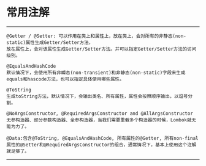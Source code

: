 # 常用注解

---
    @Getter / @Setter: 可以作用在类上和属性上，放在类上，会对所有的非静态(non-static)属性生成Getter/Setter方法，
    放在属性上，会对该属性生成Getter/Setter方法。并可以指定Getter/Setter方法的访问级别。
    
    @EqualsAndHashCode
    默认情况下，会使用所有非瞬态(non-transient)和非静态(non-static)字段来生成equals和hascode方法，也可以指定具体使用哪些属性。
    
    @ToString
    生成toString方法，默认情况下，会输出类名、所有属性，属性会按照顺序输出，以逗号分割。
    
    @NoArgsConstructor, @RequiredArgsConstructor and @AllArgsConstructor
    无参构造器、部分参数构造器、全参构造器，当我们需要重载多个构造器的时候，Lombok就无能为力了。
    
    @Data:包含@ToString, @EqualsAndHashCode, 所有属性的@Getter, 所有non-final属性的@Setter和@RequiredArgsConstructor的组合，通常情况下，基本上使用这个注解就足够了。
---